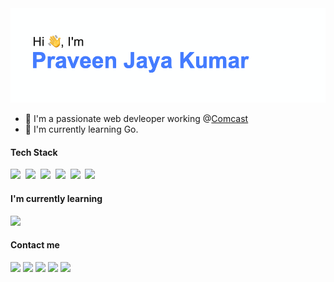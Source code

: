 <img src="./header.png">


- 🔭 I'm a passionate web devleoper working @<a href="https://www.comcasttechnologysolutions.com/" target="_blank">Comcast</a>
- 🌱 I'm currently learning Go.


<h4>Tech Stack</h4>

<a href="https://developer.mozilla.org/en-US/docs/Glossary/HTML5" target="_blank"><img src="https://cdn.jsdelivr.net/gh/devicons/devicon@latest/icons/html5/html5-plain.svg" width="30px"></a>&nbsp;
<a href="https://developer.mozilla.org/en-US/docs/Web/CSS" target="_blank"><img src="https://cdn.jsdelivr.net/gh/devicons/devicon@latest/icons/css3/css3-plain.svg" width="30px"></a>&nbsp;
<a href="https://developer.mozilla.org/en-US/docs/Web/JavaScript" target="_blank"><img src="https://cdn.jsdelivr.net/gh/devicons/devicon@latest/icons/javascript/javascript-original.svg" width="30px"></a>&nbsp;
<a href="https://www.typescriptlang.org/" target="_blank"><img src="https://cdn.jsdelivr.net/gh/devicons/devicon@latest/icons/typescript/typescript-original.svg" width="30px"></a>&nbsp;
<a href="https://reactjs.org/" target="_blank"><img src="https://cdn.jsdelivr.net/gh/devicons/devicon@latest/icons/react/react-original.svg" width="30px"></a>&nbsp;
<a href="https://git-scm.com/" target="_blank"><img src="https://cdn.jsdelivr.net/gh/devicons/devicon@latest/icons/git/git-original.svg" width="30px"></a>&nbsp;

<h4>I'm currently learning</h4>
<a href="https://golang.org" target="_blank"><img src="https://cdn.jsdelivr.net/gh/devicons/devicon@latest/icons/go/go-original.svg" width="30px"></a>

<h4>Contact me</h4>
<a href="https://facebook.com/praveenjayakumarramesh" target="_blank"><img src="https://cdn2.iconfinder.com/data/icons/social-media-2285/512/1_Facebook_colored_svg_copy-512.png" width="30px"></a>
<a href="https://instagram.com/praveencodes/" target="_blank"><img src="https://cdn3.iconfinder.com/data/icons/2018-social-media-logotypes/1000/2018_social_media_popular_app_logo_instagram-512.png" width="30px"></a>
<a href="https://twitter.com/praveencodes" target="_blank"><img src="https://cdn2.iconfinder.com/data/icons/social-media-2285/512/1_Twitter3_colored_svg-512.png" width="30px"></a>
<a href="https://www.linkedin.com/in/praveenjayakumarramesh" target="_blank"><img src="https://cdn2.iconfinder.com/data/icons/social-media-2285/512/1_Linkedin_unofficial_colored_svg-512.png" width="30px"></a>
<a href="https://stackoverflow.com/users/8385829/praveen" target="_blank"><img src="https://cdn0.iconfinder.com/data/icons/social-rounded/72/stackoverflow-256.png" width="30px"></a>
<!--
**praveencodes/praveencodes** is a ✨ _special_ ✨ repository because its `README.md` (this file) appears on your GitHub profile.

Here are some ideas to get you started:

- 🔭 I’m currently working on ...
- 🌱 I’m currently learning ...
- 👯 I’m looking to collaborate on ...
- 🤔 I’m looking for help with ...
- 💬 Ask me about ...
- 📫 How to reach me: ...
- 😄 Pronouns: ...
- ⚡ Fun fact: ...
-->
